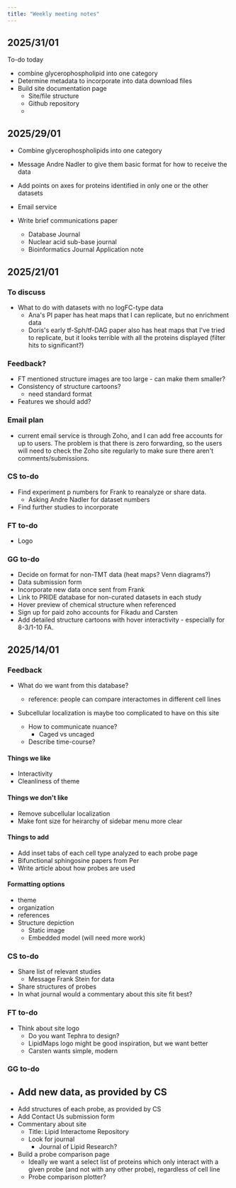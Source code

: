 ```yaml
---
title: "Weekly meeting notes"
---
```

## 2025/31/01

To-do today
- combine glycerophospholipid into one category
- Determine metadata to incorporate into data download files
- Build site documentation page
	- Site/file structure
	- Github repository
	- 

## 2025/29/01

- Combine glycerophospholipids into one category
- Message Andre Nadler to give them basic format for how to receive the data 
- Add points on axes for proteins identified in only one or the other datasets
- Email service

- Write brief communications paper
	- Database Journal
	- Nuclear acid sub-base journal
	- Bioinformatics Journal Application note

## 2025/21/01

### To discuss
- What to do with datasets with no logFC-type data
	- Ana's PI paper has heat maps that I can replicate, but no enrichment data
	- Doris's early tf-Sph/tf-DAG paper also has heat maps that I've tried to replicate, but it looks terrible with all the proteins displayed (filter hits to significant?)
	
### Feedback?
- FT mentioned structure images are too large - can make them smaller?
- Consistency of structure cartoons?
	- need standard format
- Features we should add?

### Email plan

- current email service is through Zoho, and I can add free accounts for up to users. The problem is that there is zero forwarding, so the users will need to check the Zoho site regularly to make sure there aren't comments/submissions.

### CS to-do
- Find experiment p numbers for Frank to reanalyze or share data.
	- Asking Andre Nadler for dataset numbers
- Find further studies to incorporate

### FT to-do
- Logo

### GG to-do
- Decide on format for non-TMT data (heat maps? Venn diagrams?)
- Data submission form
- Incorporate new data once sent from Frank
- Link to PRIDE database for non-curated datasets in each study
- Hover preview of chemical structure when referenced
- Sign up for paid zoho accounts for Fikadu and Carsten
- Add detailed structure cartoons with hover interactivity - especially for 8-3/1-10 FA.

## 2025/14/01

### Feedback

- What do we want from this database?
	- reference: people can compare interactomes in different cell lines

- Subcellular localization is maybe too complicated to have on this site
	- How to communicate nuance?
		- Caged vs uncaged
	- Describe time-course?

#### Things we like

- Interactivity
- Cleanliness of theme

#### Things we don't like

- Remove subcellular localization
- Make font size for heirarchy of sidebar menu more clear

#### Things to add

- Add inset tabs of each cell type analyzed to each probe page
- Bifunctional sphingosine papers from Per
- Write article about how probes are used

#### Formatting options

- theme
- organization
- references
- Structure depiction
	- Static image
	- Embedded model (will need more work)

### CS to-do

* Share list of relevant studies
	- Message Frank Stein for data
* Share structures of probes
* In what journal would a commentary about this site fit best?

### FT to-do

* Think about site logo
	* Do you want Tephra to design?
	* LipidMaps logo might be good inspiration, but we want better
	* Carsten wants simple, modern

### GG to-do

* Add new data, as provided by CS
	- 
* Add structures of each probe, as provided by CS
* Add Contact Us submission form
* Commentary about site
	- Title: Lipid Interactome Repository
	- Look for journal
		- Journal of Lipid Research?
* Build a probe comparison page
	- Ideally we want a select list of proteins which only interact with a given probe (and not with any other probe), regardless of cell line
	- Probe comparison plotter?


